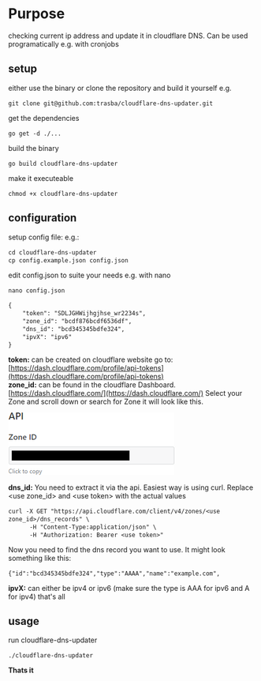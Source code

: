 # Purpose
checking current ip address and update it in cloudflare DNS. Can be used programatically e.g. with cronjobs
## setup
either use the binary or clone the repository and build it yourself
e.g.
```
git clone git@github.com:trasba/cloudflare-dns-updater.git
```
get the dependencies
```
go get -d ./...
```
build the binary
```
go build cloudflare-dns-updater
```
make it executeable
```
chmod +x cloudflare-dns-updater
```
## configuration
setup config file:
e.g.:
```
cd cloudflare-dns-updater
cp config.example.json config.json
```
edit config.json to suite your needs e.g. with nano

```
nano config.json
```
```
{
    "token": "SDLJGHWijhgjhse_wr2234s",
    "zone_id": "bcdf876bcdf6536df",
    "dns_id": "bcd345345bdfe324",
    "ipvX": "ipv6"
}
```
**token:** can be created on cloudflare website go to: [https://dash.cloudflare.com/profile/api-tokens](https://dash.cloudflare.com/profile/api-tokens)  
**zone_id:** can be found in the cloudflare Dashboard. [https://dash.cloudflare.com/](https://dash.cloudflare.com/) Select your Zone and scroll down or search for Zone it will look like this.  
  
<img src="images/zoneid.png">  
  
**dns_id:** You need to extract it via the api. Easiest way is using curl. Replace \<use zone_id\> and \<use token\> with the actual values   
```
curl -X GET "https://api.cloudflare.com/client/v4/zones/<use zone_id>/dns_records" \
      -H "Content-Type:application/json" \
      -H "Authorization: Bearer <use token>" 
```
Now you need to find the dns record you want to use. It might look something like this:  
```
{"id":"bcd345345bdfe324","type":"AAAA","name":"example.com",
```
**ipvX:** can either be ipv4 or ipv6 (make sure the type is AAA for ipv6 and A for ipv4)
that's all
## usage
run cloudflare-dns-updater
```
./cloudflare-dns-updater
```
**Thats it**
